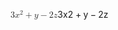 <span class="katex"><span class="katex-mathml"><math xmlns="http://www.w3.org/1998/Math/MathML"><semantics><mrow><mn>3</mn><msup><mi>x</mi><mn>2</mn></msup><mo>+</mo><mi>y</mi><mo>−</mo><mn>2</mn><mi>z</mi></mrow><annotation encoding="application/x-tex">3x^2 + y - 2z</annotation></semantics></math></span><span class="katex-html" aria-hidden="true"><span class="base"><span class="strut" style="height:0.897438em;vertical-align:-0.08333em;"></span><span class="mord">3</span><span class="mord"><span class="mord mathnormal">x</span><span class="msupsub"><span class="vlist-t"><span class="vlist-r"><span class="vlist" style="height:0.8141079999999999em;"><span style="top:-3.063em;margin-right:0.05em;"><span class="pstrut" style="height:2.7em;"></span><span class="sizing reset-size6 size3 mtight"><span class="mord mtight">2</span></span></span></span></span></span></span></span><span class="mspace" style="margin-right:0.2222222222222222em;"></span><span class="mbin">+</span><span class="mspace" style="margin-right:0.2222222222222222em;"></span></span><span class="base"><span class="strut" style="height:0.7777700000000001em;vertical-align:-0.19444em;"></span><span class="mord mathnormal" style="margin-right:0.03588em;">y</span><span class="mspace" style="margin-right:0.2222222222222222em;"></span><span class="mbin">−</span><span class="mspace" style="margin-right:0.2222222222222222em;"></span></span><span class="base"><span class="strut" style="height:0.64444em;vertical-align:0em;"></span><span class="mord">2</span><span class="mord mathnormal" style="margin-right:0.04398em;">z</span></span></span></span>